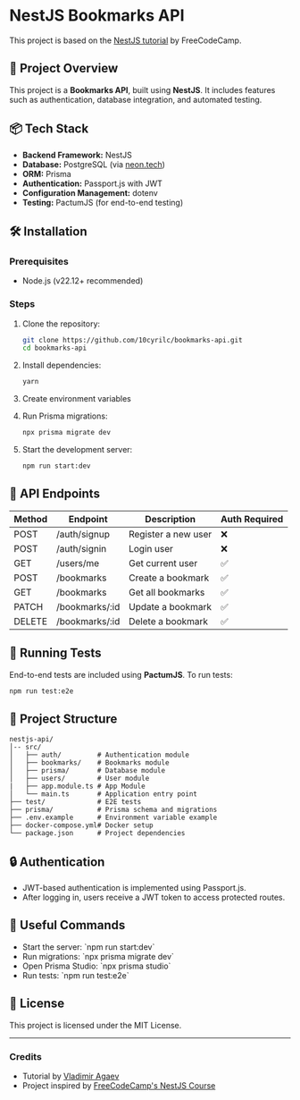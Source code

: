 # NestJS Bookmarks API

This project is based on the [NestJS tutorial](https://www.youtube.com/watch?v=GHTA143_b-s) by FreeCodeCamp.

## 🚀 Project Overview

This project is a **Bookmarks API**, built using **NestJS**. It includes features such as authentication, database integration, and automated testing.

## 📦 Tech Stack

- **Backend Framework:** NestJS
- **Database:** PostgreSQL (via [neon.tech](neon.tech))
- **ORM:** Prisma
- **Authentication:** Passport.js with JWT
- **Configuration Management:** dotenv
- **Testing:** PactumJS (for end-to-end testing)

## 🛠 Installation

### Prerequisites

- Node.js (v22.12+ recommended)

### Steps

1. Clone the repository:

   ```bash
   git clone https://github.com/10cyrilc/bookmarks-api.git
   cd bookmarks-api
   ```

2. Install dependencies:

   ```bash
   yarn
   ```

3. Create environment variables

4. Run Prisma migrations:

   ```bash
   npx prisma migrate dev
   ```

5. Start the development server:

   ```bash
   npm run start:dev
   ```

## 🚦 API Endpoints

| Method | Endpoint         | Description           | Auth Required |
|--------|-----------------|-----------------------|---------------|
| POST   | /auth/signup     | Register a new user   | ❌             |
| POST   | /auth/signin     | Login user            | ❌             |
| GET    | /users/me        | Get current user      | ✅             |
| POST   | /bookmarks       | Create a bookmark     | ✅             |
| GET    | /bookmarks       | Get all bookmarks     | ✅             |
| PATCH  | /bookmarks/:id   | Update a bookmark     | ✅             |
| DELETE | /bookmarks/:id   | Delete a bookmark     | ✅             |

## 🧪 Running Tests

End-to-end tests are included using **PactumJS**. To run tests:

```bash
npm run test:e2e
```

## 📂 Project Structure

```
nestjs-api/
│-- src/
│   ├── auth/         # Authentication module
│   ├── bookmarks/    # Bookmarks module
│   ├── prisma/       # Database module
│   ├── users/        # User module
|   ├── app.module.ts # App Module
│   └── main.ts       # Application entry point
├── test/             # E2E tests
├── prisma/           # Prisma schema and migrations
├── .env.example      # Environment variable example
├── docker-compose.yml# Docker setup
└── package.json      # Project dependencies
```

## 🔒 Authentication

- JWT-based authentication is implemented using Passport.js.
- After logging in, users receive a JWT token to access protected routes.

## 📘 Useful Commands

- Start the server: \`npm run start:dev\`
- Run migrations: \`npx prisma migrate dev\`
- Open Prisma Studio: \`npx prisma studio\`
- Run tests: \`npm run test:e2e\`

## 📜 License

This project is licensed under the MIT License.

---

### Credits

- Tutorial by [Vladimir Agaev](https://www.youtube.com/@codewithvlad)
- Project inspired by [FreeCodeCamp's NestJS Course](https://www.youtube.com/watch?v=GHTA143_b-s)
